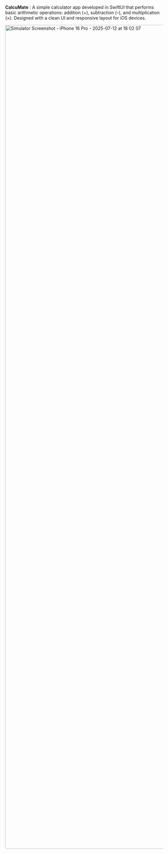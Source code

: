 **CalcuMate** : A simple calculator app developed in SwiftUI that performs basic arithmetic operations: addition (+), subtraction (–), and multiplication (×). Designed with a clean UI and responsive layout for iOS devices.

<img width="1206" height="2622" alt="Simulator Screenshot - iPhone 16 Pro - 2025-07-12 at 18 02 07" src="https://github.com/user-attachments/assets/102dcc60-27d9-45c7-8961-2635d538f777" />


